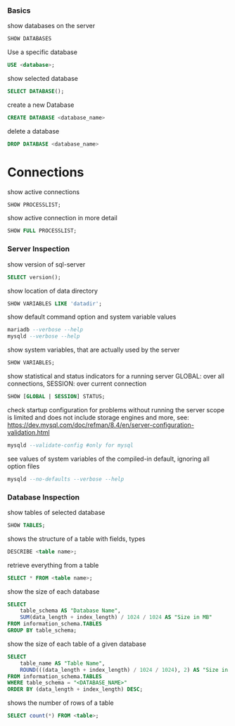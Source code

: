 ### Basics

show databases on the server
~~~~sql
SHOW DATABASES
~~~~


Use a specific database
~~~~sql
USE <database>;
~~~~


show selected database
~~~~sql
SELECT DATABASE();
~~~~


create a new Database
~~~~sql
CREATE DATABASE <database_name>
~~~~

delete a database
~~~~sql
DROP DATABASE <database_name>
~~~~


# Connections

show active connections
~~~~sql
SHOW PROCESSLIST;
~~~~


show active connection in more detail
~~~~sql
SHOW FULL PROCESSLIST;
~~~~


### Server Inspection

show version of sql-server
~~~~sql
SELECT version();
~~~~


show location of data directory
~~~~sql
SHOW VARIABLES LIKE 'datadir';
~~~~


show default command option and system variable values
~~~~sql
mariadb --verbose --help
mysqld --verbose --help
~~~~


show system variables, that are actually used by the server
~~~~sql
SHOW VARIABLES;
~~~~


show statistical and status indicators for a running server
GLOBAL: over all connections, SESSION: over current connection
~~~~sql
SHOW [GLOBAL | SESSION] STATUS;
~~~~

check startup configuration for problems without running the server
scope is limited and does not include storage engines and more, see: 
https://dev.mysql.com/doc/refman/8.4/en/server-configuration-validation.html
~~~~sql
mysqld --validate-config #only for mysql
~~~~


see values of system variables of the compiled-in default, ignoring all option files
~~~~sql
mysqld --no-defaults --verbose --help
~~~~


### Database Inspection

show tables of selected database
~~~~sql
SHOW TABLES;
~~~~


shows the structure of a table with fields, types
~~~~sql
DESCRIBE <table name>;
~~~~


retrieve everything from a table
~~~~sql
SELECT * FROM <table name>;
~~~~


show the size of each database
~~~~sql
SELECT 
    table_schema AS "Database Name", 
    SUM(data_length + index_length) / 1024 / 1024 AS "Size in MB" 
FROM information_schema.TABLES 
GROUP BY table_schema;
~~~~

show the size of each table of a given database
~~~~sql
SELECT 
    table_name AS "Table Name", 
    ROUND(((data_length + index_length) / 1024 / 1024), 2) AS "Size in MB" 
FROM information_schema.TABLES 
WHERE table_schema = "<DATABASE_NAME>"
ORDER BY (data_length + index_length) DESC;
~~~~

shows the number of rows of a table
~~~~sql
SELECT count(*) FROM <table>;
~~~~
